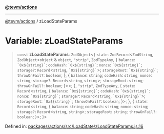 [**@tevm/actions**](../README.md)

***

[@tevm/actions](../globals.md) / zLoadStateParams

# Variable: zLoadStateParams

> `const` **zLoadStateParams**: `ZodObject`\<\{ `state`: `ZodRecord`\<`ZodString`, `ZodObject`\<`object` & `object`, `"strip"`, `ZodTypeAny`, \{ `balance`: `` `0x${string}` ``; `codeHash`: `` `0x${string}` ``; `nonce`: `` `0x${string}` ``; `storage?`: `Record`\<`string`, `` `0x${string}` ``\>; `storageRoot`: `` `0x${string}` ``; `throwOnFail?`: `boolean`; \}, \{ `balance`: `string`; `codeHash`: `string`; `nonce`: `string`; `storage?`: `Record`\<`string`, `string`\>; `storageRoot`: `string`; `throwOnFail?`: `boolean`; \}\>\>; \}, `"strip"`, `ZodTypeAny`, \{ `state`: `Record`\<`string`, \{ `balance`: `` `0x${string}` ``; `codeHash`: `` `0x${string}` ``; `nonce`: `` `0x${string}` ``; `storage?`: `Record`\<`string`, `` `0x${string}` ``\>; `storageRoot`: `` `0x${string}` ``; `throwOnFail?`: `boolean`; \}\>; \}, \{ `state`: `Record`\<`string`, \{ `balance`: `string`; `codeHash`: `string`; `nonce`: `string`; `storage?`: `Record`\<`string`, `string`\>; `storageRoot`: `string`; `throwOnFail?`: `boolean`; \}\>; \}\>

Defined in: [packages/actions/src/LoadState/zLoadStateParams.js:16](https://github.com/evmts/tevm-monorepo/blob/main/packages/actions/src/LoadState/zLoadStateParams.js#L16)
